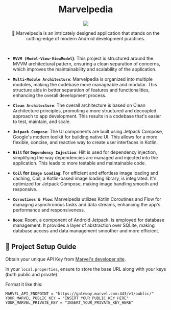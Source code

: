 <h1 align="center">Marvelpedia</h1>

<p align="center">
<img src="https://github.com/onseok/Marvelpedia/assets/76798309/0084602c-1e8d-4daa-b59b-14def0a9ef6a"/>
</p>

<p align="center">  
🌟 Marvelpedia is an intricately designed application that stands on the cutting-edge of modern Android development practices. 
</p>
</br>

- **`MVVM (Model-View-ViewModel`)**: This project is structured around the MVVM architectural pattern, ensuring a clean separation of concerns, which improves the maintainability and scalability of the application.

- **`Multi-Module Architecture`**: Marvelpedia is organized into multiple modules, making the codebase more manageable and modular. This structure aids in better separation of features and functionalities, enhancing the overall development process.

- **`Clean Architecture`**: The overall architecture is based on Clean Architecture principles, promoting a more structured and decoupled approach to app development. This results in a codebase that's easier to test, maintain, and scale.

- **`Jetpack Compose`**: The UI components are built using Jetpack Compose, Google's modern toolkit for building native UI. This allows for a more flexible, concise, and reactive way to create user interfaces in Kotlin.

- **`Hilt` for `Dependency Injection`**: Hilt is used for dependency injection, simplifying the way dependencies are managed and injected into the application. This leads to more testable and maintainable code.

- **`Coil` for `Image Loading`**: For efficient and effortless image loading and caching, Coil, a Kotlin-based image loading library, is integrated. It's optimized for Jetpack Compose, making image handling smooth and responsive.

- **`Coroutines & Flow`**: Marvelpedia utilizes Kotlin Coroutines and Flow for managing asynchronous tasks and data streams, enhancing the app's performance and responsiveness.

- **`Room`**: Room, a component of Android Jetpack, is employed for database management. It provides a layer of abstraction over SQLite, making database access and data management smoother and more efficient.

## 🚀 Project Setup Guide
Obtain your unique API Key from [Marvel's developer site](https://developer.marvel.com/).

In your `local.properties`, ensure to store the base URL along with your keys (both public and private). 

Format it like this:
```
MARVEL_API_ENDPOINT = "https://gateway.marvel.com:443/v1/public/"
YOUR_MARVEL_PUBLIC_KEY = "INSERT_YOUR_PUBLIC_KEY_HERE"
YOUR_MARVEL_PRIVATE_KEY = "INSERT_YOUR_PRIVATE_KEY_HERE"
```
